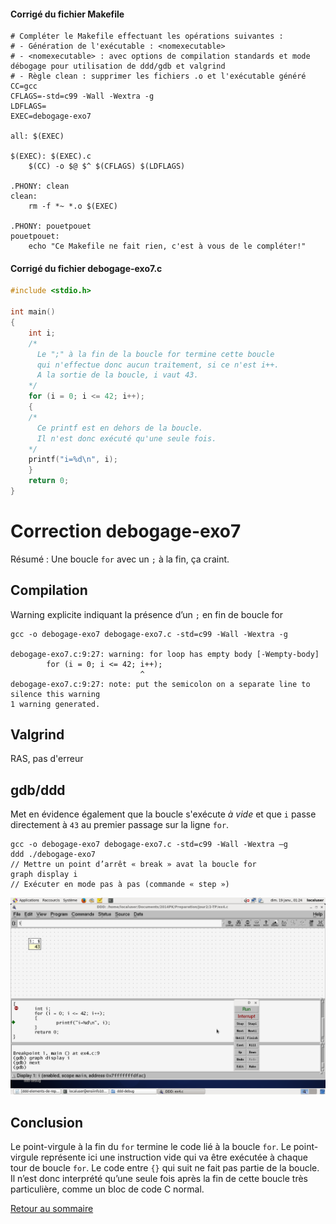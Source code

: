 #### Corrigé du fichier Makefile

```make
# Compléter le Makefile effectuant les opérations suivantes :
# - Génération de l'exécutable : <nomexecutable>
# - <nomexecutable> : avec options de compilation standards et mode débogage pour utilisation de ddd/gdb et valgrind
# - Règle clean : supprimer les fichiers .o et l'exécutable généré
CC=gcc
CFLAGS=-std=c99 -Wall -Wextra -g
LDFLAGS=
EXEC=debogage-exo7

all: $(EXEC)

$(EXEC): $(EXEC).c
	$(CC) -o $@ $^ $(CFLAGS) $(LDFLAGS)

.PHONY: clean
clean:
	rm -f *~ *.o $(EXEC)

.PHONY: pouetpouet
pouetpouet:
	echo "Ce Makefile ne fait rien, c'est à vous de le compléter!"

```

#### Corrigé du fichier debogage-exo7.c

```c
#include <stdio.h>

int main()
{
    int i;
    /*
      Le ";" à la fin de la boucle for termine cette boucle
      qui n'effectue donc aucun traitement, si ce n'est i++.
      A la sortie de la boucle, i vaut 43.
    */
    for (i = 0; i <= 42; i++);
    {
	/*
	  Ce printf est en dehors de la boucle.
	  Il n'est donc exécuté qu'une seule fois.
	*/
	printf("i=%d\n", i);
    }
    return 0;
}


```


# Correction debogage-exo7

Résumé : Une boucle `for` avec un `;` à la fin, ça craint.

## Compilation

Warning explicite indiquant la présence d’un `;` en fin de boucle for

    gcc -o debogage-exo7 debogage-exo7.c -std=c99 -Wall -Wextra -g

    debogage-exo7.c:9:27: warning: for loop has empty body [-Wempty-body]
            for (i = 0; i <= 42; i++);
                                 ^
    debogage-exo7.c:9:27: note: put the semicolon on a separate line to silence this warning
    1 warning generated.

## Valgrind

RAS, pas d'erreur

## gdb/ddd

Met en évidence également que la boucle s'exécute _à vide_ et que `i` passe directement à `43` au premier passage sur la ligne `for`.

    gcc -o debogage-exo7 debogage-exo7.c -std=c99 -Wall -Wextra –g
    ddd ./debogage-exo7
    // Mettre un point d’arrêt « break » avat la boucle for
    graph display i
    // Exécuter en mode pas à pas (commande « step »)

![](solution-ddd.png)

## Conclusion

Le point-virgule à la fin du `for` termine le code lié à la boucle `for`. Le point-virgule représente ici une instruction vide qui va être exécutée à chaque tour de boucle `for`. Le code entre `{}` qui suit ne fait pas partie de la boucle. Il n’est donc interprété qu’une seule fois après la fin de cette boucle très particulière, comme un bloc de code C normal.

[Retour au sommaire](?)